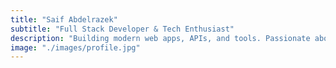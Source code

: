 ```yaml
---
title: "Saif Abdelrazek"
subtitle: "Full Stack Developer & Tech Enthusiast"
description: "Building modern web apps, APIs, and tools. Passionate about open source, automation, and sharing knowledge."
image: "./images/profile.jpg"
---
```

